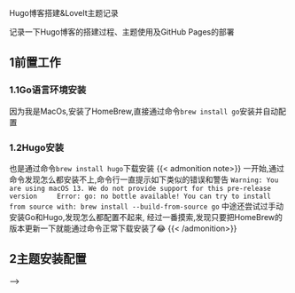 Hugo博客搭建&LoveIt主题记录

<!-- 
<!--more-->
记录一下Hugo博客的搭建过程、主题使用及GitHub Pages的部署

## 1前置工作
### 1.1Go语言环境安装
因为我是MacOs,安装了HomeBrew,直接通过命令``brew install go``安装并自动配置
### 1.2Hugo安装
也是通过命令`` brew install hugo ``下载安装
{{< admonition note>}}
一开始,通过命令发现怎么都安装不上,命令行一直提示如下类似的错误和警告
``
Warning: You are using macOS 13. We do not provide support for this pre-release version    
Error: go: no bottle available!
You can try to install from source with:
  brew install --build-from-source go
``
中途还尝试过手动安装Go和Hugo,发现怎么都配置不起来,
经过一番摸索,发现只要把HomeBrew的版本更新一下就能通过命令正常下载安装了:joy:
{{< /admonition>}}
## 2主题安装配置
 -->
